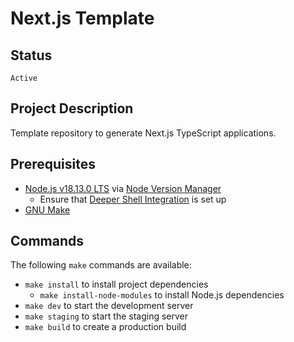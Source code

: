 # Next.js Template

## Status

`Active`

## Project Description

Template repository to generate Next.js TypeScript applications.

## Prerequisites

- [Node.js v18.13.0 LTS](https://nodejs.org/) via [Node Version Manager](https://github.com/nvm-sh/nvm)
  - Ensure that [Deeper Shell Integration](https://github.com/nvm-sh/nvm#deeper-shell-integration) is set up
- [GNU Make](https://www.gnu.org/software/make/)

## Commands

The following `make` commands are available:

- `make install` to install project dependencies
  - `make install-node-modules` to install Node.js dependencies
- `make dev` to start the development server
- `make staging` to start the staging server
- `make build` to create a production build
